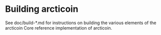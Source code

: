 Building arcticoin
================

See doc/build-*.md for instructions on building the various
elements of the arcticoin Core reference implementation of arcticoin.

